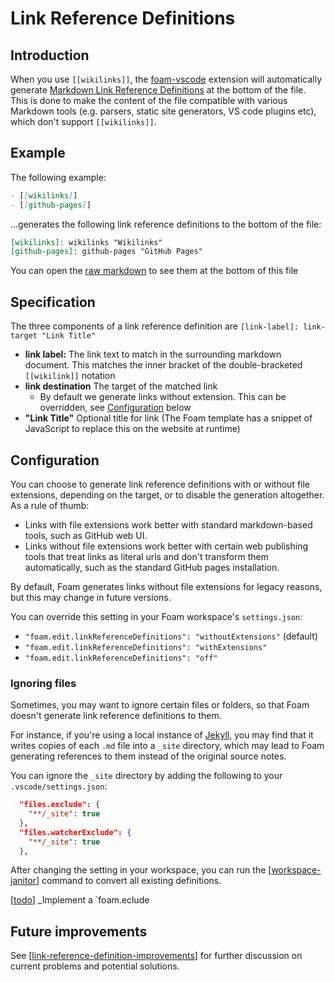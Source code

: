 # Link Reference Definitions

## Introduction

When you use `[[wikilinks]]`, the [foam-vscode](https://github.com/foambubble/foam/tree/master/packages/foam-vscode) extension will automatically generate [Markdown Link Reference Definitions](https://spec.commonmark.org/0.29/#link-reference-definitions) at the bottom of the file. This is done to make the content of the file compatible with various Markdown tools (e.g. parsers, static site generators, VS code plugins etc), which don't support `[[wikilinks]]`.

## Example

The following example:

```md
- [[wikilinks]]
- [[github-pages]]
```

...generates the following link reference definitions to the bottom of the file:

```md
[wikilinks]: wikilinks "Wikilinks"
[github-pages]: github-pages "GitHub Pages"
```

You can open the [raw markdown](https://foambubble.github.io/foam/features/link-reference-definitions.md) to see them at the bottom of this file

## Specification

The three components of a link reference definition are `[link-label]: link-target "Link Title"`

- **link label:** The link text to match in the surrounding markdown document. This matches the inner bracket of the double-bracketed `[[wikilink]]` notation
- **link destination** The target of the matched link
  - By default we generate links without extension. This can be overridden, see [Configuration](#configuration) below
- **"Link Title"** Optional title for link (The Foam template has a snippet of JavaScript to replace this on the website at runtime)

## Configuration

You can choose to generate link reference definitions with or without file extensions, depending on the target, or to disable the generation altogether. As a rule of thumb:

- Links with file extensions work better with standard markdown-based tools, such as GitHub web UI.
- Links without file extensions work better with certain web publishing tools that treat links as literal urls and don't transform them automatically, such as the standard GitHub pages installation.

By default, Foam generates links without file extensions for legacy reasons, but this may change in future versions.

You can override this setting in your Foam workspace's `settings.json`:

- `"foam.edit.linkReferenceDefinitions": "withoutExtensions"` (default)
- `"foam.edit.linkReferenceDefinitions": "withExtensions"`
- `"foam.edit.linkReferenceDefinitions": "off"`

### Ignoring files

Sometimes, you may want to ignore certain files or folders, so that Foam doesn't generate link reference definitions to them.

For instance, if you're using a local instance of [Jekyll](https://jekyllrb.com/), you may find that it writes copies of each `.md` file into a `_site` directory, which may lead to Foam generating references to them instead of the original source notes.

You can ignore the `_site` directory by adding the following to your `.vscode/settings.json`:

```json
  "files.exclude": {
    "**/_site": true
  },
  "files.watcherExclude": {
    "**/_site": true
  },
```

After changing the setting in your workspace, you can run the [[workspace-janitor]] command to convert all existing definitions.

[[todo]] \_Implement a `foam.eclude

## Future improvements

See [[link-reference-definition-improvements]] for further discussion on current problems and potential solutions.

[//begin]: # "Autogenerated link references for markdown compatibility"
[workspace-janitor]: workspace-janitor.md "Janitor"
[todo]: ../dev/todo.md "Todo"
[link-reference-definition-improvements]: ../dev/link-reference-definition-improvements.md "Link Reference Definition Improvements"
[//end]: # "Autogenerated link references"
